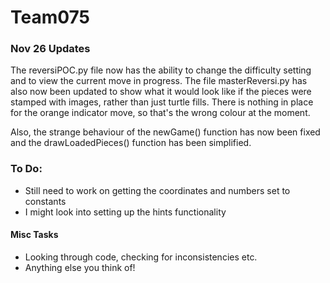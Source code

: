 # Team075

### Nov 26 Updates
The reversiPOC.py file now has the ability to change the difficulty setting and to view the current move in progress. The file masterReversi.py has also now been updated to show what it would look like if the pieces were stamped with images, rather than just turtle fills. There is nothing in place for the orange indicator move, so that's the wrong colour at the moment.

Also, the strange behaviour of the newGame() function has now been fixed and the drawLoadedPieces() function has been simplified.

### To Do:
 * Still need to work on getting the coordinates and numbers set to constants
 * I might look into setting up the hints functionality

#### Misc Tasks
 * Looking through code, checking for inconsistencies etc.
 * Anything else you think of!
